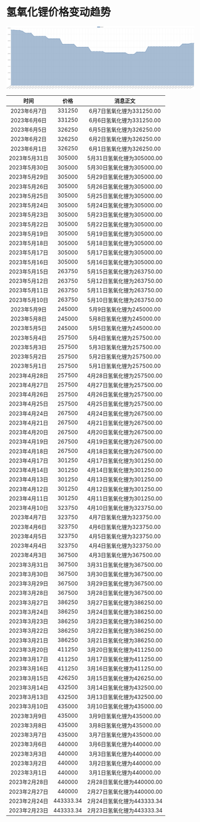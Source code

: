 # 氢氧化锂价格变动趋势 



![lithiumHydroxide-氢氧化锂](../../img/lithiumHydroxide.png)



| 时间 | 价格 | 消息正文 |
|:--:|:--:|:--:|
|2023年6月7日|331250|6月7日氢氧化锂为331250.00|
|2023年6月6日|331250|6月6日氢氧化锂为331250.00|
|2023年6月5日|326250|6月5日氢氧化锂为326250.00|
|2023年6月2日|326250|6月2日氢氧化锂为326250.00|
|2023年6月1日|326250|6月1日氢氧化锂为326250.00|
|2023年5月31日|305000|5月31日氢氧化锂为305000.00|
|2023年5月30日|305000|5月30日氢氧化锂为305000.00|
|2023年5月29日|305000|5月29日氢氧化锂为305000.00|
|2023年5月26日|305000|5月26日氢氧化锂为305000.00|
|2023年5月25日|305000|5月25日氢氧化锂为305000.00|
|2023年5月24日|305000|5月24日氢氧化锂为305000.00|
|2023年5月23日|305000|5月23日氢氧化锂为305000.00|
|2023年5月22日|305000|5月22日氢氧化锂为305000.00|
|2023年5月19日|305000|5月19日氢氧化锂为305000.00|
|2023年5月18日|305000|5月18日氢氧化锂为305000.00|
|2023年5月17日|305000|5月17日氢氧化锂为305000.00|
|2023年5月16日|305000|5月16日氢氧化锂为305000.00|
|2023年5月15日|263750|5月15日氢氧化锂为263750.00|
|2023年5月12日|263750|5月12日氢氧化锂为263750.00|
|2023年5月11日|263750|5月11日氢氧化锂为263750.00|
|2023年5月10日|263750|5月10日氢氧化锂为263750.00|
|2023年5月9日|245000|5月9日氢氧化锂为245000.00|
|2023年5月8日|245000|5月8日氢氧化锂为245000.00|
|2023年5月5日|245000|5月5日氢氧化锂为245000.00|
|2023年5月4日|257500|5月4日氢氧化锂为257500.00|
|2023年5月3日|257500|5月3日氢氧化锂为257500.00|
|2023年5月2日|257500|5月2日氢氧化锂为257500.00|
|2023年5月1日|257500|5月1日氢氧化锂为257500.00|
|2023年4月28日|257500|4月28日氢氧化锂为257500.00|
|2023年4月27日|257500|4月27日氢氧化锂为257500.00|
|2023年4月26日|257500|4月26日氢氧化锂为257500.00|
|2023年4月25日|257500|4月25日氢氧化锂为257500.00|
|2023年4月24日|267500|4月24日氢氧化锂为267500.00|
|2023年4月21日|267500|4月21日氢氧化锂为267500.00|
|2023年4月20日|267500|4月20日氢氧化锂为267500.00|
|2023年4月19日|267500|4月19日氢氧化锂为267500.00|
|2023年4月18日|267500|4月18日氢氧化锂为267500.00|
|2023年4月17日|301250|4月17日氢氧化锂为301250.00|
|2023年4月14日|301250|4月14日氢氧化锂为301250.00|
|2023年4月13日|301250|4月13日氢氧化锂为301250.00|
|2023年4月12日|301250|4月12日氢氧化锂为301250.00|
|2023年4月11日|301250|4月11日氢氧化锂为301250.00|
|2023年4月10日|323750|4月10日氢氧化锂为323750.00|
|2023年4月7日|323750|4月7日氢氧化锂为323750.00|
|2023年4月6日|323750|4月6日氢氧化锂为323750.00|
|2023年4月5日|323750|4月5日氢氧化锂为323750.00|
|2023年4月4日|323750|4月4日氢氧化锂为323750.00|
|2023年4月3日|367500|4月3日氢氧化锂为367500.00|
|2023年3月31日|367500|3月31日氢氧化锂为367500.00|
|2023年3月30日|367500|3月30日氢氧化锂为367500.00|
|2023年3月29日|367500|3月29日氢氧化锂为367500.00|
|2023年3月28日|367500|3月28日氢氧化锂为367500.00|
|2023年3月27日|386250|3月27日氢氧化锂为386250.00|
|2023年3月24日|386250|3月24日氢氧化锂为386250.00|
|2023年3月23日|386250|3月23日氢氧化锂为386250.00|
|2023年3月22日|386250|3月22日氢氧化锂为386250.00|
|2023年3月21日|386250|3月21日氢氧化锂为386250.00|
|2023年3月20日|411250|3月20日氢氧化锂为411250.00|
|2023年3月17日|411250|3月17日氢氧化锂为411250.00|
|2023年3月16日|411250|3月16日氢氧化锂为411250.00|
|2023年3月15日|426250|3月15日氢氧化锂为426250.00|
|2023年3月14日|432500|3月14日氢氧化锂为432500.00|
|2023年3月13日|432500|3月13日氢氧化锂为432500.00|
|2023年3月10日|435000|3月10日氢氧化锂为435000.00|
|2023年3月9日|435000|3月9日氢氧化锂为435000.00|
|2023年3月8日|435000|3月8日氢氧化锂为435000.00|
|2023年3月7日|435000|3月7日氢氧化锂为435000.00|
|2023年3月6日|440000|3月6日氢氧化锂为440000.00|
|2023年3月3日|440000|3月3日氢氧化锂为440000.00|
|2023年3月2日|440000|3月2日氢氧化锂为440000.00|
|2023年3月1日|440000|3月1日氢氧化锂为440000.00|
|2023年2月28日|440000|2月28日氢氧化锂为440000.00|
|2023年2月27日|440000|2月27日氢氧化锂为440000.00|
|2023年2月24日|443333.34|2月24日氢氧化锂为443333.34|
|2023年2月23日|443333.34|2月23日氢氧化锂为443333.34|